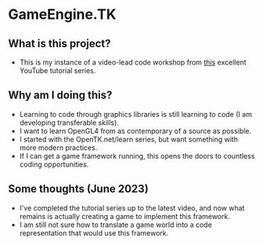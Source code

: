 # GameEngine.TK

## What is this project?
- This is my instance of a video-lead code workshop from [this](https://www.youtube.com/playlist?list=PL65gBgyEEQ9l04ueCI_DLgZW-4hbYHi0H) excellent YouTube tutorial series.

## Why am I doing this?
- Learning to code through graphics libraries is still learning to code (I am developing transferable skills).
- I want to learn OpenGL4 from as contemporary of a source as possible.
- I started with the OpenTK.net/learn series, but want something with more modern practices.
- If I can get a game framework running, this opens the doors to countless coding opportunities.

## Some thoughts (June 2023)
- I've completed the tutorial series up to the latest video, and now what remains is actually creating a game to implement this framework.
- I am still not sure how to translate a game world into a code representation that would use this framework. 